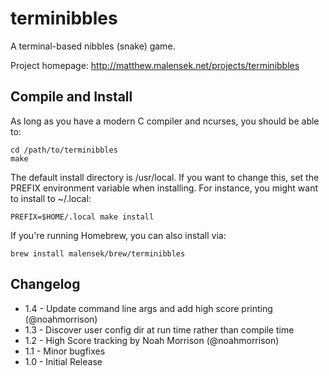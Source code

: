 terminibbles
============

A terminal-based nibbles (snake) game.

Project homepage: http://matthew.malensek.net/projects/terminibbles

Compile and Install
-------------------
As long as you have a modern C compiler and ncurses, you should be able to:
```
cd /path/to/terminibbles
make
```
The default install directory is /usr/local. If you want to change this, set the PREFIX environment variable when installing. For instance, you might want to install to ~/.local:
```
PREFIX=$HOME/.local make install
```
If you're running Homebrew, you can also install via:
```
brew install malensek/brew/terminibbles
```

Changelog
---------
* 1.4 - Update command line args and add high score printing (@noahmorrison)
* 1.3 - Discover user config dir at run time rather than compile time
* 1.2 - High Score tracking by Noah Morrison (@noahmorrison)
* 1.1 - Minor bugfixes
* 1.0 - Initial Release
